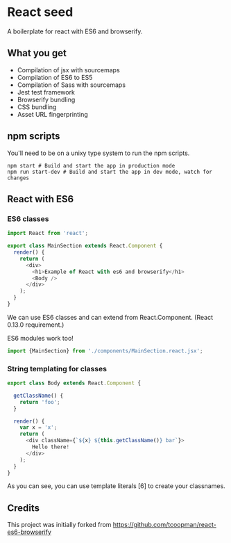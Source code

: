 # React seed

A boilerplate for react with ES6 and browserify.

## What you get

* Compilation of jsx with sourcemaps
* Compilation of ES6 to ES5
* Compilation of Sass with sourcemaps
* Jest test framework
* Browserify bundling
* CSS bundling
* Asset URL fingerprinting

## npm scripts

You'll need to be on a unixy type system to run the npm scripts.

```
npm start # Build and start the app in production mode
npm run start-dev # Build and start the app in dev mode, watch for changes
```

## React with ES6

### ES6 classes

```js
import React from 'react';

export class MainSection extends React.Component {
  render() {
    return (
      <div>
        <h1>Example of React with es6 and browserify</h1>
        <Body />
      </div>
    );
  }
}
```

We can use ES6 classes and can extend from React.Component. (React 0.13.0 requirement.)

ES6 modules work too!

```js
import {MainSection} from './components/MainSection.react.jsx';
```

### String templating for classes

```js
export class Body extends React.Component {

  getClassName() {
    return 'foo';
  }

  render() {
    var x = 'x';
    return (
      <div className={`${x} ${this.getClassName()} bar`}>
        Hello there!
      </div>
    );
  }
}
```

As you can see, you can use template literals [6] to create your classnames.

## Credits

This project was initially forked from https://github.com/tcoopman/react-es6-browserify
